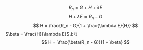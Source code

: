 $$
R_n = G + H + \lambda E
$$$$
H + \lambda E = R_n - G 
$$
$$
H = \frac{R_n - G}{1 + \frac{\lambda E}{H}}
$$
$\beta = \frac{H}{\lambda E}$より
$$
H = \frac{\beta(R_n - G)}{1 + \beta}
$$
